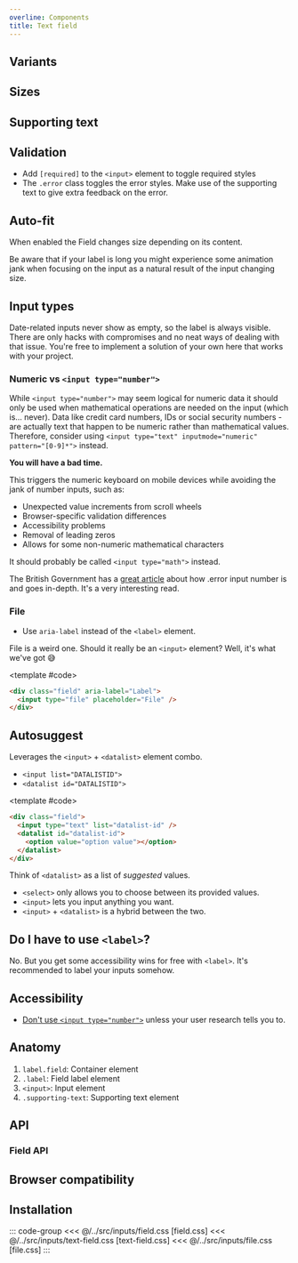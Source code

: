 ```yaml
---
overline: Components
title: Text field
---
```


<script setup>
import Example from "../../.vitepress/theme/app/components/Example.vue"
import Baseline from "../../.vitepress/theme/app/components/Baseline.vue"
import Alert from "../../.vitepress/theme/app/components/Alert.vue";

import { ref } from "vue"

const isFilled = ref(false)
const isSmall = ref(false)
</script>

## Variants

<Example row>
<template #example>
<label class="field">
	<span class="label">Outlined</span>
	<input type="text" placeholder="Placeholder"/>
</label>

<label class="field filled">
	<span class="label">Filled</span>
	<input type="text" placeholder="Placeholder"/>
</label>
</template>
<template #code>

```html
<label class="field">
  <span class="label">Label</span>
  <input type="text" placeholder="Placeholder" />
</label>

<label class="field filled">
  <span class="label">Label</span>
  <input type="text" placeholder="Placeholder" />
</label>
```

</template>
</Example>

## Sizes

<Example row>
<template #example>
	<label class="field small">
  <span class="label">Small outlined</span>
  <input type="text" placeholder="Placeholder" />
</label>

<label class="field small filled">
  <span class="label">Small filled</span>
  <input type="text" placeholder="Placeholder" />
</label>
</template>
<template #code>

```html{1}
<label class="field small">
  <!--  -->
</label>
```

</template>
</Example>

## Supporting text

<Example row>
<template #example>
<label class="field">
	<span class="label">Label</span>
	<input type="text" placeholder="Outlined"/>
	<span class="supporting-text">Supporting text</span>
</label>
</template>
<template #code>

```html{4}
<label class="field">
  <span class="label">Label</span>
  <input type="text" placeholder="Placeholder" />
  <span class="supporting-text">Supporting text</span>
</label>
```

</template>
</Example>

## Validation

- Add `[required]` to the `<input>` element to toggle required styles
- The `.error` class toggles the error styles. Make use of the supporting text to give extra feedback on the error.

<Example column gapL>
<template #example>
<div class="example-row">
<label class="field">
	<span class="label">I'm required</span>
	<input type="text" placeholder="Placeholder" required/>
</label>

<label class="field filled">
	<span class="label">So am I!</span>
	<input type="text" placeholder="Placeholder" required/>
</label>
</div>

<div class="example-row">
<label class="field error">
	<span class="label">Label</span>
	<input type="text" placeholder="Placeholder" value="This isn't right"/>
	<span class="supporting-text">Only double-negatives are allowed.</span>
</label>

<label class="field error filled">
	<span class="label">Label</span>
	<input type="text" placeholder="Placeholder" value="Uh-oh"/>
	<span class="supporting-text">Only letters from the first half of the alphabet are allowed.</span>
</label>
</div>
</template>
<template #code>

```html{3,6}
<label class="field">
  <span class="label">Label</span>
  <input type="text" placeholder="Placeholder" required/>
</label>

<label class="field error">
  <span class="label">Label</span>
  <input type="text" placeholder="Placeholder" />
  <span class="supporting-text">Supporting text</span>
</label>
```

</template>
</Example>

## Auto-fit

When enabled the Field changes size depending on its content.

<Example row>
<template #example>
<label class="field auto-fit">
	<span class="label">Label</span>
	<input type="text" placeholder="Auto-fit"/>
</label>
</template>
<template #code>

```html{1}
<label class="field auto-fit">
  <!--  -->
</label>
```

</template>
</Example>

<div class="not-rich-text">
<Alert title="Auto-fit + labels" severity="warning">
	Be aware that if your label is long you might experience some animation jank when focusing on the input as a natural result of the input changing size.
</Alert>
</div>

## Input types

<Example row hideCode>
<template #controls>
<label class="checkbox">
	<input v-model="isFilled" name="checkbox" type="checkbox" />
	<span class="text">Filled</span>
</label>
<label class="checkbox">
	<input v-model="isSmall" name="checkbox" type="checkbox" />
	<span class="text">Small</span>
</label>
</template>
<template #example>

  <div class="example-column">
    <label class="field" :class="{ filled: isFilled, small: isSmall }">
      <span class="label">Color</span>
      <input type="color" placeholder="Color" />
    </label>
    <label class="field" :class="{ filled: isFilled, small: isSmall }">
			<span class="label">Email</span>
	    <input type="email" placeholder="name@email.com" />
    </label>
    <label class="field" :class="{ filled: isFilled, small: isSmall }">
			<span class="label">Password</span>
	    <input type="password" placeholder="Password" />
    </label>
    <label class="field" :class="{ filled: isFilled, small: isSmall }">
			<span class="label">Search</span>
	    <input type="search" placeholder="Search" />
    </label>
    <label class="field" :class="{ filled: isFilled, small: isSmall }">
			<span class="label">Phone</span>
	    <input type="tel" placeholder="(666) 666-1337" />
    </label>
    <label class="field" :class="{ filled: isFilled, small: isSmall }">
			<span class="label">Text</span>
	    <input type="text" placeholder="Text" />
    </label>
    <label class="field" :class="{ filled: isFilled, small: isSmall }">
			<span class="label">URL</span>
	    <input type="url" placeholder="https://yoursite.com" />
    </label>
  </div>

  <div class="example-column">
    <label class="field" :class="{ filled: isFilled, small: isSmall }">
      <span class="label">Date</span>
			<input type="date" placeholder="Date" />
    </label>
    <label class="field" :class="{ filled: isFilled, small: isSmall }">
      <span class="label">Datetime local</span>
			<input type="datetime-local" placeholder="Datetime local" />
    </label>
    <label class="field" :class="{ filled: isFilled, small: isSmall }">
      <span class="label">Month</span>
			<input type="month" placeholder="Month" />
    </label>
    <label class="field" :class="{ filled: isFilled, small: isSmall }">
      <span class="label">Time</span>
			<input type="time" placeholder="Time" />
    </label>
    <label class="field" :class="{ filled: isFilled, small: isSmall }">
      <span class="label">Week</span>
			<input type="week" placeholder="Week" />
    </label>
  </div>
</template>
<template #code>

```html
<label class="field">
  <span class="label">Color</span>
  <input type="color" placeholder="Color" />
</label>

<label class="field">
  <span class="label">Email</span>
  <input type="email" placeholder="name@email.com" />
</label>

<label class="field">
  <span class="label">Password</span>
  <input type="password" placeholder="Password" />
</label>

<label class="field">
  <span class="label">Search</span>
  <input type="search" placeholder="Search" />
</label>

<label class="field">
  <span class="label">Phone</span>
  <input type="tel" placeholder="(666) 666-1337" />
</label>

<label class="field">
  <span class="label">Text</span>
  <input type="text" placeholder="Text" />
</label>

<label class="field">
  <span class="label">URL</span>
  <input type="url" placeholder="https://yoursite.com" />
</label>

<label class="field">
  <span class="label">Date</span>
  <input type="date" placeholder="Date" />
</label>

<label class="field">
  <span class="label">Datetime local</span>
  <input type="datetime-local" placeholder="Datetime local" />
</label>

<label class="field">
  <span class="label">Month</span>
  <input type="month" placeholder="Month" />
</label>

<label class="field">
  <span class="label">Time</span>
  <input type="time" placeholder="Time" />
</label>

<label class="field">
  <span class="label">Week</span>
  <input type="week" placeholder="Week" />
</label>
```

</template>
</Example>

<div class="not-rich-text">
<Alert title="Date inputs">
Date-related inputs never show as empty, so the label is always visible. There are only hacks with compromises and no neat ways of dealing with that issue. You're free to implement a solution of your own here that works with your project.
</Alert>
</div>

### Numeric vs `<input type="number">`

<Example column>
<template #example>

<label class="field">
	<span class="label">Numeric</span>
	<input type="text" inputmode="numeric" pattern="[0-9]*" placeholder="Numeric">
</label>
</template>
<template #code>

<!-- prettier-ignore -->
```html
<label class="field">
  <span class="label">Numeric</span>
  <input type="text" inputmode="numeric" pattern="[0-9]*" placeholder="Numeric"> // [!code ++]
  <input type="number" placeholder="Number"> // [!code --]
</label>

```

</template>
</Example>

<div class="not-rich-text">
<Alert severity="error">
<template #title>
You most likely don't need <code>&lt;input type="number"&gt;</code>
</template>
<div class="rich-text">

While `<input type="number">` may seem logical for numeric data it should only be used when mathematical operations are needed on the input (which is... never). Data like credit card numbers, IDs or social security numbers - are actually text that happen to be numeric rather than mathematical values. Therefore, consider using `<input type="text" inputmode="numeric" pattern="[0-9]*">` instead.

**You will have a bad time.**

This triggers the numeric keyboard on mobile devices while avoiding the jank of number inputs, such as:

- Unexpected value increments from scroll wheels
- Browser-specific validation differences
- Accessibility problems
- Removal of leading zeros
- Allows for some non-numeric mathematical characters

It should probably be called `<input type="math">` instead.

The British Government has a [great article](https://technology.blog.gov.uk/2020/02/24/why-the-gov-uk-design-system-team-changed-the-input-type-for-numbers/) about how .error input number is and goes in-depth. It's a very interesting read.

</div>
</Alert>

</div>

### File

- Use `aria-label` instead of the `<label>` element.

File is a weird one. Should it really be an `<input>` element? Well, it's what we've got :sweat_smile:

<Example row>
<template #example>
 <div class="field" aria-label="Label">
    <input type="file" placeholder="File" />
  </div>

<div class="field filled" aria-label="Label">
  <input type="file" placeholder="File" />
</div>
</template>

<template #code>

```html
<div class="field" aria-label="Label">
  <input type="file" placeholder="File" />
</div>
```

</template>
</Example>

## Autosuggest

Leverages the `<input>` + `<datalist>` element combo.

- `<input list="DATALISTID">`
- `<datalist id="DATALISTID">`

<Example row>
<template #example>
<label class="field">
<span class="label">Users</span>

<input type="text" list="users" placeholder="Placeholder" />
<datalist id="users">
  <option value="Ray Manzarek"></option>
  <option value="Jonny Greenwood"></option>
  <option value="Marika Hackman"></option>
</datalist>
</label>

<label class="field filled">
<span class="label">Emails</span>
<input type="email" list="users-email" placeholder="Placeholder" />
<datalist id="users-email">
  <option value="ray.manzarek@the.doors"></option>
  <option value="jonny.greenwood@radio.head"></option>
  <option value="marika@hack.man"></option>
</datalist>
</label>
</template>

<template #code>

```html
<div class="field">
  <input type="text" list="datalist-id" />
  <datalist id="datalist-id">
    <option value="option value"></option>
  </datalist>
</div>
```

</template>
</Example>

<div class="not-rich-text">
<Alert>
<div class="rich-text">

Think of `<datalist>` as a list of _suggested_ values.

- `<select>` only allows you to choose between its provided values.
- `<input>` lets you input anything you want.
- `<input>` + `<datalist>` is a hybrid between the two.
</div>
</Alert>
</div>

## Do I have to use `<label>`?

No. But you get some accessibility wins for free with `<label>`. It's recommended to label your inputs somehow.

<Example row>
<template #example>
<div class="field">
	<input type="text" placeholder="Placeholder"/>
</div>
</template>
<template #code>

```html
<div class="field auto-fit">
  <input type="text" placeholder="Placeholder" />
</div>
```

</template>
</Example>

## Accessibility

- [Don't use `<input type="number">`](#numeric-vs-input-type-number) unless your user research tells you to.

<style scoped>
	 .anatomy {
    outline: var(--_anatomy-border-gray);
    outline-offset: 6px;
    & > * {
      outline: var(--_anatomy-border-red);
    }
  }
</style>

## Anatomy

1. `label.field`: Container element
2. `.label`: Field label element
3. `<input>`: Input element
4. `.supporting-text`: Supporting text element

<Example row>
<template #example>
<label class="field anatomy">
	<span class="label">Label</span>
	<input type="text" value="Value" placeholder="Placeholder"/>
	<span class="supporting-text">Supporting text</span>
</label>
</template>
</Example>

## API

### Field API

<!--@include: ./field-api.md -->

## Browser compatibility

<Baseline :ids="['field-sizing','datalist','light-dark', 'color-mix']" />

## Installation

::: code-group
<<< @/../src/inputs/field.css [field.css]
<<< @/../src/inputs/text-field.css [text-field.css]
<<< @/../src/inputs/file.css [file.css]
:::
